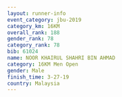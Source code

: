 ```yaml
---
layout: runner-info 
event_category: jbu-2019 
category_km: 16KM  
overall_rank: 188
gender_rank: 78
category_rank: 78
bib: 61024
name: NOOR KHAIRUL SHAHRI BIN AHMAD
category: 16KM Men Open
gender: Male
finish_time: 3-27-19
country: Malaysia
---
```

